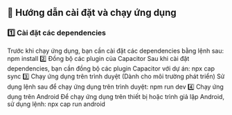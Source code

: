 ## 📌 Hướng dẫn cài đặt và chạy ứng dụng

### **1️⃣ Cài đặt các dependencies**
Trước khi chạy ứng dụng, bạn cần cài đặt các dependencies bằng lệnh sau:
npm install
2️⃣ Đồng bộ các plugin của Capacitor
Sau khi cài đặt dependencies, bạn cần đồng bộ các plugin Capacitor với dự án:
npx cap sync
3️⃣ Chạy ứng dụng trên trình duyệt (Dành cho môi trường phát triển)
Sử dụng lệnh sau để chạy ứng dụng trên trình duyệt:
npm run dev
4️⃣ Chạy ứng dụng trên Android
Để chạy ứng dụng trên thiết bị hoặc trình giả lập Android, sử dụng lệnh:
npx cap run android

